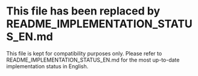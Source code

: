 # This file has been replaced by README_IMPLEMENTATION_STATUS_EN.md

This file is kept for compatibility purposes only. Please refer to README_IMPLEMENTATION_STATUS_EN.md for the most up-to-date implementation status in English. 